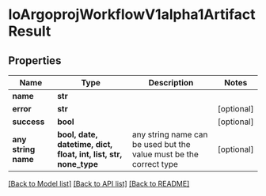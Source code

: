 # IoArgoprojWorkflowV1alpha1ArtifactResult


## Properties
Name | Type | Description | Notes
------------ | ------------- | ------------- | -------------
**name** | **str** |  | 
**error** | **str** |  | [optional] 
**success** | **bool** |  | [optional] 
**any string name** | **bool, date, datetime, dict, float, int, list, str, none_type** | any string name can be used but the value must be the correct type | [optional]

[[Back to Model list]](../README.md#documentation-for-models) [[Back to API list]](../README.md#documentation-for-api-endpoints) [[Back to README]](../README.md)


